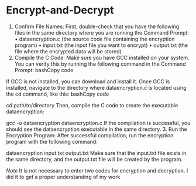 # Encrypt-and-Decrypt
1.	Confirm File Names: First, double-check that you have the following files in the same directory where you are running the Command Prompt:
•	dataencryption.c (the source code file containing the encryption program)
•	input.txt (the input file you want to encrypt)
•	output.txt (the file where the encrypted data will be stored)
2.	Compile the C Code: Make sure you have GCC installed on your system. You can verify this by running the following command in the Command Prompt:
bashCopy code

If GCC is not installed, you can download and install it.
Once GCC is installed, navigate to the directory where dataencryption.c is located using the cd command, like this:
bashCopy code

cd path/to/directory 
Then, compile the C code to create the executable dataencryption:

gcc -o dataencryption dataencryption.c 
If the compilation is successful, you should see the dataencryption executable in the same directory.
3.	Run the Encryption Program: After successful compilation, run the encryption program with the following command:

dataencryption input.txt output.txt 
Make sure that the input.txt file exists in the same directory, and the output.txt file will be created by the program.


*Note*
It is not necessary to enter two codes for encryption and decryption. I did it to get a proper understanding of my work

